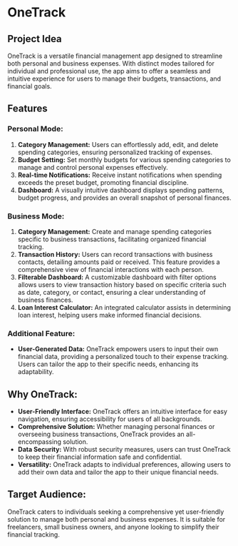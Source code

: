 # OneTrack

## Project Idea

OneTrack is a versatile financial management app designed to streamline both personal and business expenses. With distinct modes tailored for individual and professional use, the app aims to offer a seamless and intuitive experience for users to manage their budgets, transactions, and financial goals.

## Features

### Personal Mode:

1. **Category Management:** Users can effortlessly add, edit, and delete spending categories, ensuring personalized tracking of expenses.
2. **Budget Setting:** Set monthly budgets for various spending categories to manage and control personal expenses effectively.
3. **Real-time Notifications:** Receive instant notifications when spending exceeds the preset budget, promoting financial discipline.
4. **Dashboard:** A visually intuitive dashboard displays spending patterns, budget progress, and provides an overall snapshot of personal finances.

### Business Mode:

1. **Category Management:** Create and manage spending categories specific to business transactions, facilitating organized financial tracking.
2. **Transaction History:** Users can record transactions with business contacts, detailing amounts paid or received. This feature provides a comprehensive view of financial interactions with each person.
3. **Filterable Dashboard:** A customizable dashboard with filter options allows users to view transaction history based on specific criteria such as date, category, or contact, ensuring a clear understanding of business finances.
4. **Loan Interest Calculator:** An integrated calculator assists in determining loan interest, helping users make informed financial decisions.

### Additional Feature:

- **User-Generated Data:** OneTrack empowers users to input their own financial data, providing a personalized touch to their expense tracking. Users can tailor the app to their specific needs, enhancing its adaptability.

## Why OneTrack:

- **User-Friendly Interface:** OneTrack offers an intuitive interface for easy navigation, ensuring accessibility for users of all backgrounds.
- **Comprehensive Solution:** Whether managing personal finances or overseeing business transactions, OneTrack provides an all-encompassing solution.
- **Data Security:** With robust security measures, users can trust OneTrack to keep their financial information safe and confidential.
- **Versatility:** OneTrack adapts to individual preferences, allowing users to add their own data and tailor the app to their unique financial needs.

## Target Audience:

OneTrack caters to individuals seeking a comprehensive yet user-friendly solution to manage both personal and business expenses. It is suitable for freelancers, small business owners, and anyone looking to simplify their financial tracking.

